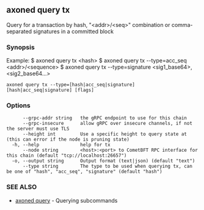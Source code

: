 ## axoned query tx

Query for a transaction by hash, "&lt;addr&gt;/&lt;seq&gt;" combination or comma-separated signatures in a committed block

### Synopsis

Example:
$ axoned query tx &lt;hash&gt;
$ axoned query tx --type=acc_seq &lt;addr&gt;/&lt;sequence&gt;
$ axoned query tx --type=signature &lt;sig1_base64&gt;,&lt;sig2_base64...&gt;

```
axoned query tx --type=[hash|acc_seq|signature] [hash|acc_seq|signature] [flags]
```

### Options

```
      --grpc-addr string   the gRPC endpoint to use for this chain
      --grpc-insecure      allow gRPC over insecure channels, if not the server must use TLS
      --height int         Use a specific height to query state at (this can error if the node is pruning state)
  -h, --help               help for tx
      --node string        <host>:<port> to CometBFT RPC interface for this chain (default "tcp://localhost:26657")
  -o, --output string      Output format (text|json) (default "text")
      --type string        The type to be used when querying tx, can be one of "hash", "acc_seq", "signature" (default "hash")
```

### SEE ALSO

* [axoned query](axoned_query.md)	 - Querying subcommands
